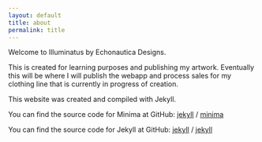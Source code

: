 ```yaml
---
layout: default
title: about
permalink: title
---
```


Welcome to Illuminatus by Echonautica Designs.

This is created for learning purposes and publishing my artwork.
Eventually this will be where I will publish the webapp and process sales for my clothing line that is currently in progress of creation.

This website was created and compiled with Jekyll.

You can find the source code for Minima at GitHub:
[jekyll][jekyll-organization] /
[minima](https://github.com/jekyll/minima)

You can find the source code for Jekyll at GitHub:
[jekyll][jekyll-organization] /
[jekyll](https://github.com/jekyll/jekyll)

[jekyll-organization]: https://github.com/jekyll
